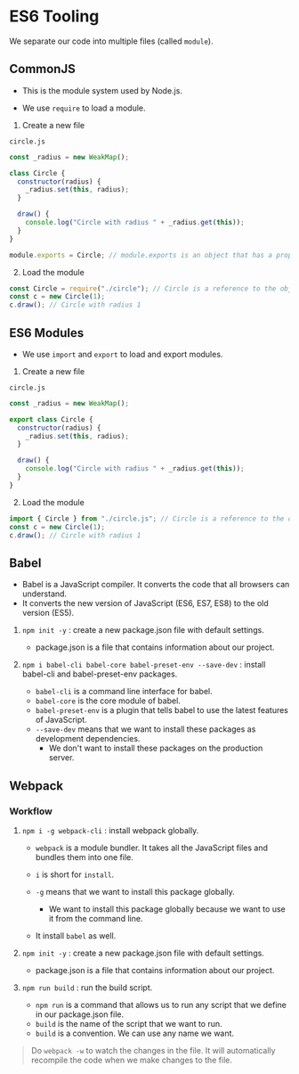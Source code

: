 # ES6 Tooling

We separate our code into multiple files (called `module`). 


## CommonJS

- This is the module system used by Node.js.

- We use `require` to load a module.

1. Create a new file 

`circle.js`

```javascript
const _radius = new WeakMap();

class Circle {
  constructor(radius) {
    _radius.set(this, radius);
  }

  draw() {
    console.log("Circle with radius " + _radius.get(this));
  }
}

module.exports = Circle; // module.exports is an object that has a property called Circle, and the value of that property is the Circle class

```

2. Load the module

```javascript
const Circle = require("./circle"); // Circle is a reference to the object that was exported from circle.js
const c = new Circle(1);
c.draw(); // Circle with radius 1
```


## ES6 Modules

- We use `import` and `export` to load and export modules.

1. Create a new file

`circle.js`

```javascript
const _radius = new WeakMap();

export class Circle {
  constructor(radius) {
    _radius.set(this, radius);
  }

  draw() {
    console.log("Circle with radius " + _radius.get(this));
  }
}
```

2. Load the module

```javascript
import { Circle } from "./circle.js"; // Circle is a reference to the object that was exported from circle.js
const c = new Circle(1);
c.draw(); // Circle with radius 1
``` 

## Babel

- Babel is a JavaScript compiler. It converts the code that all browsers can understand.
- It converts the new version of JavaScript (ES6, ES7, ES8) to the old version (ES5).

1. `npm init -y` : create a new package.json file with default settings. 
    - package.json is a file that contains information about our project.

2. `npm i babel-cli babel-core babel-preset-env --save-dev` : install babel-cli and babel-preset-env packages.
    - `babel-cli` is a command line interface for babel.
    - `babel-core` is the core module of babel.
    - `babel-preset-env` is a plugin that tells babel to use the latest features of JavaScript.
    - `--save-dev` means that we want to install these packages as development dependencies. 
        - We don't want to install these packages on the production server.


## Webpack

### Workflow

1. `npm i -g webpack-cli` : install webpack globally.
    - `webpack` is a module bundler. It takes all the JavaScript files and bundles them into one file.
    - `i` is short for `install`.
    - `-g` means that we want to install this package globally. 
        - We want to install this package globally because we want to use it from the command line.

    - It install `babel` as well.

2. `npm init -y` : create a new package.json file with default settings. 
    - package.json is a file that contains information about our project.

3. `npm run build` : run the build script.
    - `npm run` is a command that allows us to run any script that we define in our package.json file.
    - `build` is the name of the script that we want to run.
    - `build` is a convention. We can use any name we want.


> Do `webpack -w` to watch the changes in the file. It will automatically recompile the code when we make changes to the file.